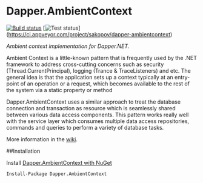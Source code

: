 Dapper.AmbientContext
=======

[![Build status](https://ci.appveyor.com/api/projects/status/omt8ahl09xbnp67t?svg=true)](https://ci.appveyor.com/project/sakopov/dapper-ambientcontext)
[![Test status](http://teststatusbadge.azurewebsites.net/api/status/sakopov/dapper-ambientcontext)]
(https://ci.appveyor.com/project/sakopov/dapper-ambientcontext)

*Ambient context implementation for Dapper.NET.*

Ambient Context is a little-known pattern that is frequently used by the .NET framework to address cross-cutting concerns such as security (Thread.CurrentPrincipal), logging (Trance & TraceListeners) and etc. The general idea is that the application sets up a context typically at an entry-point of an operation or a request, which becomes available to the rest of the system via a static property or method

Dapper.AmbientContext uses a similar approach to treat the database connection and transaction as resource which is seamlessly shared between various data access components. This pattern works really well with the service layer which consumes multiple data access repositories, commands and queries to perform a variety of database tasks.

More information in the [wiki](https://github.com/sakopov/Dapper.AmbientContext/wiki).

##Installation

Install [Dapper.AmbientContext with NuGet](https://www.nuget.org/packages/Dapper.AmbientContext)

```
Install-Package Dapper.AmbientContext
```
